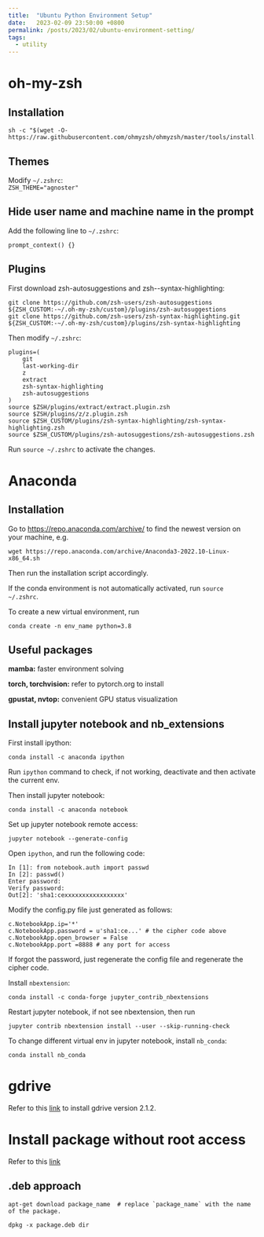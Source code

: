 ```yaml
---
title:  "Ubuntu Python Environment Setup"
date:   2023-02-09 23:50:00 +0800
permalink: /posts/2023/02/ubuntu-environment-setting/
tags:
  - utility
---
```


# oh-my-zsh
## Installation
```
sh -c "$(wget -O- https://raw.githubusercontent.com/ohmyzsh/ohmyzsh/master/tools/install.sh)"
```
## Themes
Modify `~/.zshrc`:  
`ZSH_THEME="agnoster"`

## Hide user name and machine name in the prompt
Add the following line to `~/.zshrc`:
```
prompt_context() {}
```

## Plugins
First download zsh-autosuggestions and zsh--syntax-highlighting:
```
git clone https://github.com/zsh-users/zsh-autosuggestions ${ZSH_CUSTOM:-~/.oh-my-zsh/custom}/plugins/zsh-autosuggestions
git clone https://github.com/zsh-users/zsh-syntax-highlighting.git ${ZSH_CUSTOM:-~/.oh-my-zsh/custom}/plugins/zsh-syntax-highlighting
```
Then modify `~/.zshrc`:  
```
plugins=(
    git
    last-working-dir
    z 
    extract
    zsh-syntax-highlighting
    zsh-autosuggestions
)
source $ZSH/plugins/extract/extract.plugin.zsh
source $ZSH/plugins/z/z.plugin.zsh
source $ZSH_CUSTOM/plugins/zsh-syntax-highlighting/zsh-syntax-highlighting.zsh
source $ZSH_CUSTOM/plugins/zsh-autosuggestions/zsh-autosuggestions.zsh
```

Run `source ~/.zshrc` to activate the changes.

# Anaconda
## Installation
Go to https://repo.anaconda.com/archive/ to find the newest version on your machine, e.g.
```
wget https://repo.anaconda.com/archive/Anaconda3-2022.10-Linux-x86_64.sh
```
Then run the installation script accordingly.

If the conda environment is not automatically activated, run `source ~/.zshrc`.

To create a new virtual environment, run
```
conda create -n env_name python=3.8
```

## Useful packages
**mamba:**  faster environment solving

**torch, torchvision:** refer to pytorch.org to install

**gpustat, nvtop:** convenient GPU status visualization

## Install jupyter notebook and nb_extensions
First install ipython:
```
conda install -c anaconda ipython
```
Run `ipython` command to check, if not working, deactivate and then activate the current env.

Then install jupyter notebook:
```
conda install -c anaconda notebook
```
Set up jupyter notebook remote access:
```
jupyter notebook --generate-config
```
Open `ipython`, and run the following code:
```
In [1]: from notebook.auth import passwd
In [2]: passwd()
Enter password:
Verify password:
Out[2]: 'sha1:cexxxxxxxxxxxxxxxxx'
```
Modify the config.py file just generated as follows:
```
c.NotebookApp.ip='*'
c.NotebookApp.password = u'sha1:ce...' # the cipher code above
c.NotebookApp.open_browser = False
c.NotebookApp.port =8888 # any port for access
```
If forgot the password, just regenerate the config file and regenerate the cipher code.

Install `nbextension`:
```
conda install -c conda-forge jupyter_contrib_nbextensions
```
Restart jupyter notebook, if not see nbextension, then run
```
jupyter contrib nbextension install --user --skip-running-check
```

To change different virtual env in jupyter notebook, install `nb_conda`:
```
conda install nb_conda
```

# gdrive
Refer to this [link](https://github.com/prasmussen/gdrive/issues/666) to install gdrive version 2.1.2.

# Install package without root access
Refer to this [link](https://askubuntu.com/questions/339/how-can-i-install-a-package-without-root-access)

## .deb approach
```
apt-get download package_name  # replace `package_name` with the name of the package.

dpkg -x package.deb dir
```